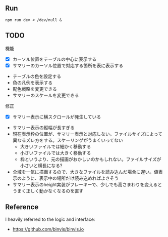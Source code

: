 ## Run

```
npm run dev < /dev/null &
```

## TODO

機能

- [x] カーソル位置をテーブルの中心に表示する
- [x] サマリーのカーソル位置で対応する箇所を表に表示する
- テーブルの色を設定する
- 色の凡例を表示する
- 配色戦略を変更できる
- サマリーのスケールを変更できる

修正

- [x] サマリー表示に横スクロールが発生している
- サマリー表示の縦幅が長すぎる
- 現在表示枠の位置が、サマリー表示と対応しない。ファイルサイズによって異なるズレ方をする。スケーリングがうまくいってない
  - 大きいファイルでは細かく移動する
  - 小さいファイルでは大きく移動する
  - 枠というより、元の描画がおかしいのかもしれない。ファイルサイズが小さいと横長になる?
- 全域を一気に描画するので、大きなファイルを読み込んだ場合に遅い。値表示のように、表示中の場所だけ読み込めればよさそう
- サマリー表示のheight実装がフレーキーで、少しでも高さまわりを変えるとうまく正しく動かなくなるのを直す

## Reference

I heavily referred to the logic and interface:

- https://github.com/binvis/binvis.io
